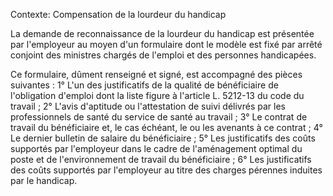 Contexte: Compensation de la lourdeur du handicap

La demande de reconnaissance de la lourdeur du handicap est présentée par l'employeur au moyen d'un formulaire dont le modèle est fixé par arrêté conjoint des ministres chargés de l'emploi et des personnes handicapées.

Ce formulaire, dûment renseigné et signé, est accompagné des pièces suivantes : 1° L'un des justificatifs de la qualité de bénéficiaire de l'obligation d'emploi dont la liste figure à l'article L. 5212-13 du code du travail ; 2° L'avis d'aptitude ou l'attestation de suivi délivrés par les professionnels de santé du service de santé au travail ; 3° Le contrat de travail du bénéficiaire et, le cas échéant, le ou les avenants à ce contrat ; 4° Le dernier bulletin de salaire du bénéficiaire ; 5° Les justificatifs des coûts supportés par l'employeur dans le cadre de l'aménagement optimal du poste et de l'environnement de travail du bénéficiaire ; 6° Les justificatifs des coûts supportés par l'employeur au titre des charges pérennes induites par le handicap.